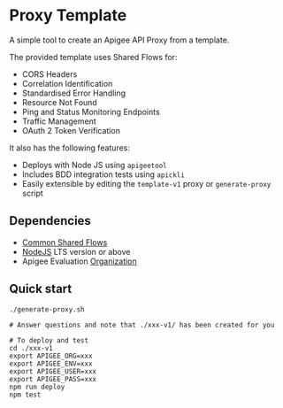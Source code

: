 # Proxy Template

A simple tool to create an Apigee API Proxy from a template.

The provided template uses Shared Flows for:

- CORS Headers
- Correlation Identification
- Standardised Error Handling
- Resource Not Found
- Ping and Status Monitoring Endpoints
- Traffic Management
- OAuth 2 Token Verification

It also has the following features:

- Deploys with Node JS using `apigeetool`
- Includes BDD integration tests using `apickli`
- Easily extensible by editing the `template-v1` proxy or `generate-proxy`
  script

## Dependencies

- [Common Shared Flows](../common-shared-flows)
- [NodeJS](https://nodejs.org/en/) LTS version or above
- Apigee Evaluation [Organization](https://login.apigee.com/sign__up)

## Quick start

    ./generate-proxy.sh

    # Answer questions and note that ./xxx-v1/ has been created for you

    # To deploy and test
    cd ./xxx-v1
    export APIGEE_ORG=xxx
    export APIGEE_ENV=xxx
    export APIGEE_USER=xxx
    export APIGEE_PASS=xxx
    npm run deploy
    npm test
